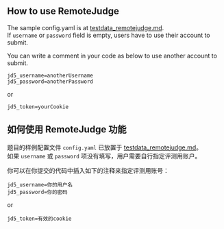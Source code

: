 ## How to use RemoteJudge
The sample config.yaml is at [testdata_remotejudge.md](../examples/testdata_remotejudge.yaml).  
If `username` or `password` field is empty, users have to use their account to submit.  

You can write a comment in your code as below to use another account to submit.  

```
jd5_username=anotherUsername
jd5_password=anotherPassword
```

or

```
jd5_token=yourCookie
```

## 如何使用 RemoteJudge 功能
题目的样例配置文件 `config.yaml` 已放置于 [testdata_remotejudge.md](../examples/testdata_remotejudge.yaml)。  
如果 `username` 或 `password` 项没有填写，用户需要自行指定评测用账户。  

你可以在你提交的代码中插入如下的注释来指定评测用账号：

```
jd5_username=你的用户名
jd5_password=你的密码
```

or

```
jd5_token=有效的cookie
```